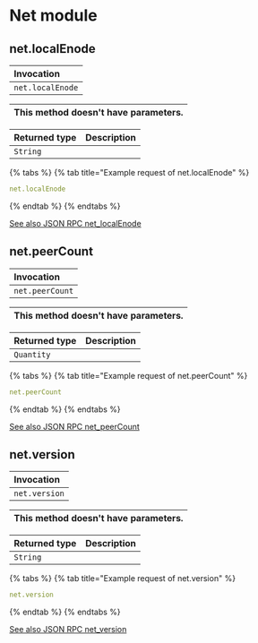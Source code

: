 # Net module

## net.localEnode

| Invocation |
| :--- |
| `net.localEnode` |

| This method doesn't have parameters. |
| :--- |


| Returned type | Description |
| :--- | :--- |
| `String` |  |

{% tabs %}
{% tab title="Example request of net.localEnode" %}
```yaml
net.localEnode
```
{% endtab %}
{% endtabs %}

[See also JSON RPC net\_localEnode](https://docs.nethermind.io/nethermind/ethereum-client/json-rpc/net#net_localenode)

## net.peerCount

| Invocation |
| :--- |
| `net.peerCount` |

| This method doesn't have parameters. |
| :--- |


| Returned type | Description |
| :--- | :--- |
| `Quantity` |  |

{% tabs %}
{% tab title="Example request of net.peerCount" %}
```yaml
net.peerCount
```
{% endtab %}
{% endtabs %}

[See also JSON RPC net\_peerCount](https://docs.nethermind.io/nethermind/ethereum-client/json-rpc/net#net_peercount)

## net.version

| Invocation |
| :--- |
| `net.version` |

| This method doesn't have parameters. |
| :--- |


| Returned type | Description |
| :--- | :--- |
| `String` |  |

{% tabs %}
{% tab title="Example request of net.version" %}
```yaml
net.version
```
{% endtab %}
{% endtabs %}

[See also JSON RPC net\_version](https://docs.nethermind.io/nethermind/ethereum-client/json-rpc/net#net_version)

